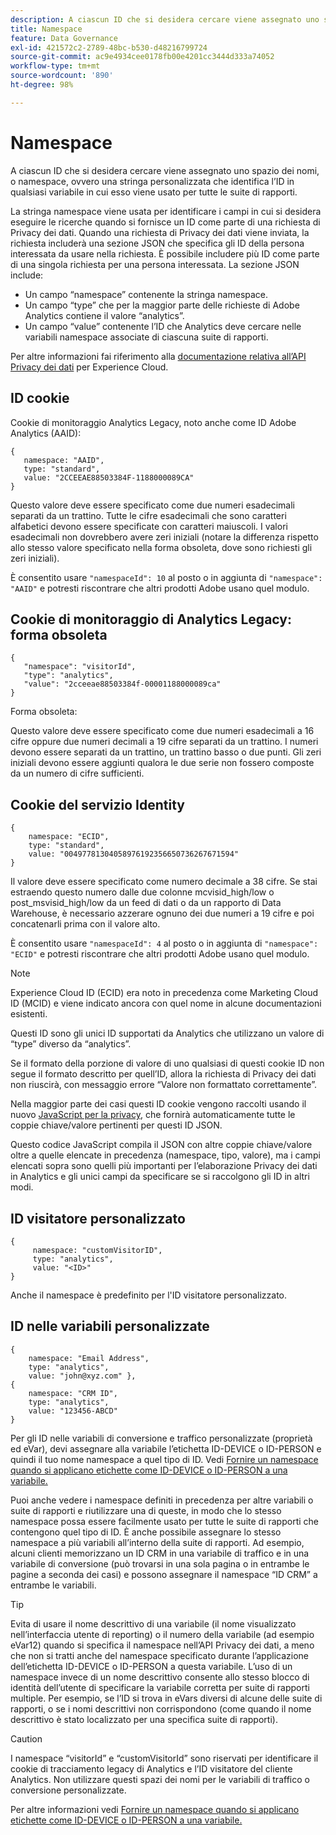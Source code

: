 ```yaml
---
description: A ciascun ID che si desidera cercare viene assegnato uno spazio dei nomi, o namespace, ovvero una stringa personalizzata che identifica l’ID in qualsiasi variabile in cui esso viene usato per tutte le suite di rapporti.
title: Namespace
feature: Data Governance
exl-id: 421572c2-2789-48bc-b530-d48216799724
source-git-commit: ac9e4934cee0178fb00e4201cc3444d333a74052
workflow-type: tm+mt
source-wordcount: '890'
ht-degree: 98%

---
```


# Namespace

A ciascun ID che si desidera cercare viene assegnato uno spazio dei nomi, o namespace, ovvero una stringa personalizzata che identifica l’ID in qualsiasi variabile in cui esso viene usato per tutte le suite di rapporti.

La stringa namespace viene usata per identificare i campi in cui si desidera eseguire le ricerche quando si fornisce un ID come parte di una richiesta di Privacy dei dati. Quando una richiesta di Privacy dei dati viene inviata, la richiesta includerà una sezione JSON che specifica gli ID della persona interessata da usare nella richiesta. È possibile includere più ID come parte di una singola richiesta per una persona interessata. La sezione JSON include:

* Un campo “namespace” contenente la stringa namespace.
* Un campo “type” che per la maggior parte delle richieste di Adobe Analytics contiene il valore “analytics”.
* Un campo “value” contenente l’ID che Analytics deve cercare nelle variabili namespace associate di ciascuna suite di rapporti.

Per altre informazioni fai riferimento alla [documentazione relativa all’API Privacy dei dati](https://experienceleague.adobe.com/docs/experience-platform/privacy/api/overview.html) per Experience Cloud.

## ID cookie

Cookie di monitoraggio Analytics Legacy, noto anche come ID Adobe Analytics (AAID):

```
{
   namespace: "AAID",
   type: "standard",
   value: "2CCEEAE88503384F-1188000089CA"
}
```

Questo valore deve essere specificato come due numeri esadecimali separati da un trattino. Tutte le cifre esadecimali che sono caratteri alfabetici devono essere specificate con caratteri maiuscoli. I valori esadecimali non dovrebbero avere zeri iniziali (notare la differenza rispetto allo stesso valore specificato nella forma obsoleta, dove sono richiesti gli zeri iniziali).

È consentito usare `"namespaceId": 10` al posto o in aggiunta di `"namespace": "AAID"` e potresti riscontrare che altri prodotti Adobe usano quel modulo.

## Cookie di monitoraggio di Analytics Legacy: forma obsoleta

```
{
   "namespace": "visitorId",
   "type": "analytics",
   "value": "2cceeae88503384f-00001188000089ca"
}
```

Forma obsoleta:

Questo valore deve essere specificato come due numeri esadecimali a 16 cifre oppure due numeri decimali a 19 cifre separati da un trattino. I numeri devono essere separati da un trattino, un trattino basso o due punti. Gli zeri iniziali devono essere aggiunti qualora le due serie non fossero composte da un numero di cifre sufficienti.

## Cookie del servizio Identity

```
{
    namespace: "ECID",
    type: "standard",
    value: "00497781304058976192356650736267671594"
}
```

Il valore deve essere specificato come numero decimale a 38 cifre. Se stai estraendo questo numero dalle due colonne mcvisid\_high/low o post\_msvisid\_high/low da un feed di dati o da un rapporto di Data Warehouse, è necessario azzerare ognuno dei due numeri a 19 cifre e poi concatenarli prima con il valore alto.

È consentito usare `"namespaceId": 4` al posto o in aggiunta di `"namespace": "ECID"` e potresti riscontrare che altri prodotti Adobe usano quel modulo.

>[!NOTE]
>
>Experience Cloud ID (ECID) era noto in precedenza come Marketing Cloud ID (MCID) e viene indicato ancora con quel nome in alcune documentazioni esistenti.
>
>Questi ID sono gli unici ID supportati da Analytics che utilizzano un valore di “type” diverso da “analytics”.

Se il formato della porzione di valore di uno qualsiasi di questi cookie ID non segue il formato descritto per quell’ID, allora la richiesta di Privacy dei dati non riuscirà, con messaggio errore “Valore non formattato correttamente”.

Nella maggior parte dei casi questi ID cookie vengono raccolti usando il nuovo [JavaScript per la privacy](https://developer.adobe.com/experience-platform-apis/references/privacy-service/), che fornirà automaticamente tutte le coppie chiave/valore pertinenti per questi ID JSON.

Questo codice JavaScript compila il JSON con altre coppie chiave/valore oltre a quelle elencate in precedenza (namespace, tipo, valore), ma i campi elencati sopra sono quelli più importanti per l’elaborazione Privacy dei dati in Analytics e gli unici campi da specificare se si raccolgono gli ID in altri modi.

## ID visitatore personalizzato

```
{
     namespace: "customVisitorID",
     type: "analytics",
     value: "<ID>"
}
```

Anche il namespace è predefinito per l&#39;ID visitatore personalizzato.

## ID nelle variabili personalizzate

```
{
    namespace: "Email Address",
    type: "analytics", 
    value: "john@xyz.com" }, 
{
    namespace: "CRM ID", 
    type: "analytics", 
    value: "123456-ABCD" 
}
```

Per gli ID nelle variabili di conversione e traffico personalizzate (proprietà ed eVar), devi assegnare alla variabile l’etichetta ID-DEVICE o ID-PERSON e quindi il tuo nome namespace a quel tipo di ID. Vedi [Fornire un namespace quando si applicano etichette come ID-DEVICE o ID-PERSON a una variabile.](gdpr-labels.md)

Puoi anche vedere i namespace definiti in precedenza per altre variabili o suite di rapporti e riutilizzare una di queste, in modo che lo stesso namespace possa essere facilmente usato per tutte le suite di rapporti che contengono quel tipo di ID. È anche possibile assegnare lo stesso namespace a più variabili all’interno della suite di rapporti. Ad esempio, alcuni clienti memorizzano un ID CRM in una variabile di traffico e in una variabile di conversione (può trovarsi in una sola pagina o in entrambe le pagine a seconda dei casi) e possono assegnare il namespace “ID CRM” a entrambe le variabili.

>[!TIP]
>
>Evita di usare il nome descrittivo di una variabile (il nome visualizzato nell’interfaccia utente di reporting) o il numero della variabile (ad esempio eVar12) quando si specifica il namespace nell’API Privacy dei dati, a meno che non si tratti anche del namespace specificato durante l’applicazione dell’etichetta ID-DEVICE o ID-PERSON a questa variabile. L’uso di un namespace invece di un nome descrittivo consente allo stesso blocco di identità dell’utente di specificare la variabile corretta per suite di rapporti multiple. Per esempio, se l’ID si trova in eVars diversi di alcune delle suite di rapporti, o se i nomi descrittivi non corrispondono (come quando il nome descrittivo è stato localizzato per una specifica suite di rapporti).

>[!CAUTION]
>
>I namespace “visitorId” e “customVisitorId” sono riservati per identificare il cookie di tracciamento legacy di Analytics e l’ID visitatore del cliente Analytics. Non utilizzare questi spazi dei nomi per le variabili di traffico o conversione personalizzate.

Per altre informazioni vedi [Fornire un namespace quando si applicano etichette come ID-DEVICE o ID-PERSON a una variabile.](/help/admin/c-data-governance/gdpr-labels.md)

